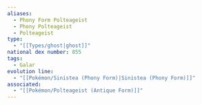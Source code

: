 ```yaml
---
aliases:
  - Phony Form Polteageist
  - Phony Polteageist
  - Polteageist
type:
  - "[[Types/ghost|ghost]]"
national dex number: 855
tags:
  - Galar
evolution line:
  - "[[Pokémon/Sinistea (Phony Form)|Sinistea (Phony Form)]]"
associated:
  - "[[Pokémon/Polteageist (Antique Form)]]"
---
```

